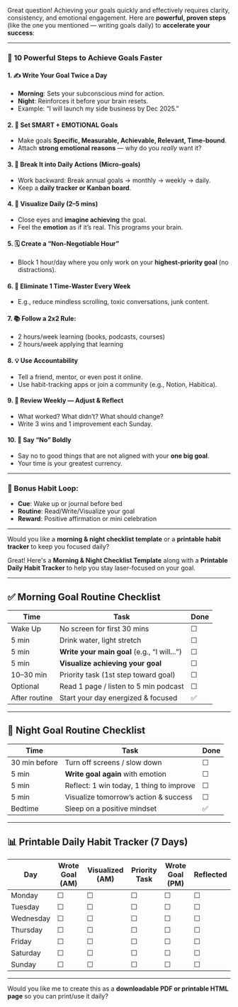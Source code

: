 Great question! Achieving your goals quickly and effectively requires clarity, consistency, and emotional engagement. Here are **powerful, proven steps** (like the one you mentioned — writing goals daily) to **accelerate your success**:

---

### 🚀 **10 Powerful Steps to Achieve Goals Faster**

#### 1. ✍️ **Write Your Goal Twice a Day**

* **Morning**: Sets your subconscious mind for action.
* **Night**: Reinforces it before your brain resets.
* Example: “I will launch my side business by Dec 2025.”

#### 2. 🎯 **Set SMART + EMOTIONAL Goals**

* Make goals **Specific, Measurable, Achievable, Relevant, Time-bound**.
* Attach **strong emotional reasons** — why do you *really* want it?

#### 3. 📅 **Break It into Daily Actions (Micro-goals)**

* Work backward: Break annual goals → monthly → weekly → daily.
* Keep a **daily tracker or Kanban board**.

#### 4. 🧘 **Visualize Daily (2–5 mins)**

* Close eyes and **imagine achieving** the goal.
* Feel the **emotion** as if it’s real. This programs your brain.

#### 5. 🗓️ **Create a “Non-Negotiable Hour”**

* Block 1 hour/day where you only work on your **highest-priority goal** (no distractions).

#### 6. 🧹 **Eliminate 1 Time-Waster Every Week**

* E.g., reduce mindless scrolling, toxic conversations, junk content.

#### 7. 📚 **Follow a 2x2 Rule:**

* 2 hours/week learning (books, podcasts, courses)
* 2 hours/week applying that learning

#### 8. 💡 **Use Accountability**

* Tell a friend, mentor, or even post it online.
* Use habit-tracking apps or join a community (e.g., Notion, Habitica).

#### 9. 🧾 **Review Weekly — Adjust & Reflect**

* What worked? What didn’t? What should change?
* Write 3 wins and 1 improvement each Sunday.

#### 10. 🚫 **Say “No” Boldly**

* Say no to good things that are not aligned with your **one big goal**.
* Your time is your greatest currency.

---

### 🔁 Bonus Habit Loop:

* **Cue**: Wake up or journal before bed
* **Routine**: Read/Write/Visualize your goal
* **Reward**: Positive affirmation or mini celebration

---

Would you like a **morning & night checklist template** or a **printable habit tracker** to keep you focused daily?

Great! Here's a **Morning & Night Checklist Template** along with a **Printable Daily Habit Tracker** to help you stay laser-focused on your goal.

---

## ✅ **Morning Goal Routine Checklist**

| Time          | Task                                         | Done |
| ------------- | -------------------------------------------- | ---- |
| Wake Up       | No screen for first 30 mins                  | ☐    |
| 5 min         | Drink water, light stretch                   | ☐    |
| 5 min         | **Write your main goal** (e.g., “I will...”) | ☐    |
| 5 min         | **Visualize achieving your goal**            | ☐    |
| 10–30 min     | Priority task (1st step toward goal)         | ☐    |
| Optional      | Read 1 page / listen to 5 min podcast        | ☐    |
| After routine | Start your day energized & focused           | ✅    |

---

## 🌙 **Night Goal Routine Checklist**

| Time          | Task                                     | Done |
| ------------- | ---------------------------------------- | ---- |
| 30 min before | Turn off screens / slow down             | ☐    |
| 5 min         | **Write goal again** with emotion        | ☐    |
| 5 min         | Reflect: 1 win today, 1 thing to improve | ☐    |
| 5 min         | Visualize tomorrow’s action & success    | ☐    |
| Bedtime       | Sleep on a positive mindset              | ✅    |

---

## 📊 **Printable Daily Habit Tracker (7 Days)**

| Day       | Wrote Goal (AM) | Visualized (AM) | Priority Task | Wrote Goal (PM) | Reflected |
| --------- | --------------- | --------------- | ------------- | --------------- | --------- |
| Monday    | ☐               | ☐               | ☐             | ☐               | ☐         |
| Tuesday   | ☐               | ☐               | ☐             | ☐               | ☐         |
| Wednesday | ☐               | ☐               | ☐             | ☐               | ☐         |
| Thursday  | ☐               | ☐               | ☐             | ☐               | ☐         |
| Friday    | ☐               | ☐               | ☐             | ☐               | ☐         |
| Saturday  | ☐               | ☐               | ☐             | ☐               | ☐         |
| Sunday    | ☐               | ☐               | ☐             | ☐               | ☐         |

---

Would you like me to create this as a **downloadable PDF or printable HTML page** so you can print/use it daily?
